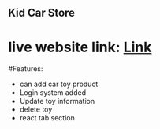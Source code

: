 ## Kid Car Store
live website link: [Link](https:xxx.xxx.xx)
===================

#Features:
- can add car toy product
- Login system added
- Update toy information
- delete toy
- react tab section